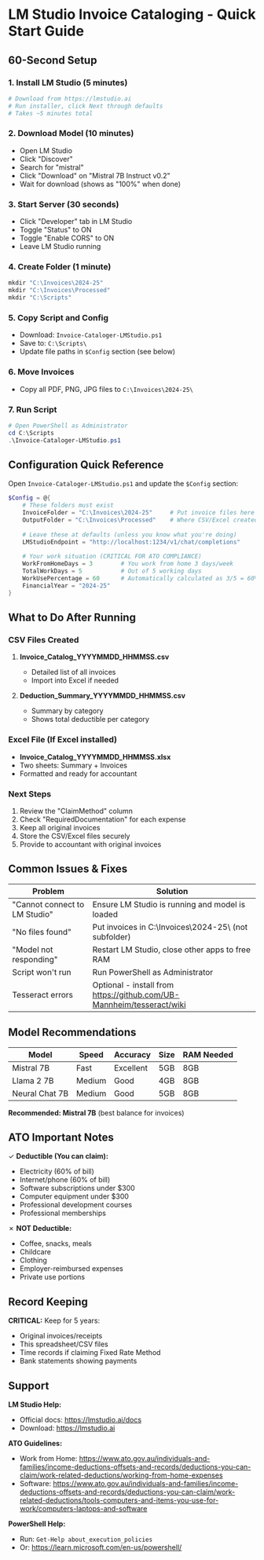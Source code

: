 # LM Studio Invoice Cataloging - Quick Start Guide

## 60-Second Setup

### 1. Install LM Studio (5 minutes)
```powershell
# Download from https://lmstudio.ai
# Run installer, click Next through defaults
# Takes ~5 minutes total
```

### 2. Download Model (10 minutes)
- Open LM Studio
- Click "Discover"
- Search for "mistral"
- Click "Download" on "Mistral 7B Instruct v0.2"
- Wait for download (shows as "100%" when done)

### 3. Start Server (30 seconds)
- Click "Developer" tab in LM Studio
- Toggle "Status" to ON
- Toggle "Enable CORS" to ON
- Leave LM Studio running

### 4. Create Folder (1 minute)
```powershell
mkdir "C:\Invoices\2024-25"
mkdir "C:\Invoices\Processed"
mkdir "C:\Scripts"
```

### 5. Copy Script and Config
- Download: `Invoice-Cataloger-LMStudio.ps1`
- Save to: `C:\Scripts\`
- Update file paths in `$Config` section (see below)

### 6. Move Invoices
- Copy all PDF, PNG, JPG files to `C:\Invoices\2024-25\`

### 7. Run Script
```powershell
# Open PowerShell as Administrator
cd C:\Scripts
.\Invoice-Cataloger-LMStudio.ps1
```

## Configuration Quick Reference

Open `Invoice-Cataloger-LMStudio.ps1` and update the `$Config` section:

```powershell
$Config = @{
    # These folders must exist
    InvoiceFolder = "C:\Invoices\2024-25"     # Put invoice files here
    OutputFolder = "C:\Invoices\Processed"    # Where CSV/Excel created
    
    # Leave these at defaults (unless you know what you're doing)
    LMStudioEndpoint = "http://localhost:1234/v1/chat/completions"
    
    # Your work situation (CRITICAL FOR ATO COMPLIANCE)
    WorkFromHomeDays = 3        # You work from home 3 days/week
    TotalWorkDays = 5           # Out of 5 working days
    WorkUsePercentage = 60      # Automatically calculated as 3/5 = 60%
    FinancialYear = "2024-25"
}
```

## What to Do After Running

### CSV Files Created
1. **Invoice_Catalog_YYYYMMDD_HHMMSS.csv**
   - Detailed list of all invoices
   - Import into Excel if needed

2. **Deduction_Summary_YYYYMMDD_HHMMSS.csv**
   - Summary by category
   - Shows total deductible per category

### Excel File (If Excel installed)
- **Invoice_Catalog_YYYYMMDD_HHMMSS.xlsx**
- Two sheets: Summary + Invoices
- Formatted and ready for accountant

### Next Steps
1. Review the "ClaimMethod" column
2. Check "RequiredDocumentation" for each expense
3. Keep all original invoices
4. Store the CSV/Excel files securely
5. Provide to accountant with original invoices

## Common Issues & Fixes

| Problem | Solution |
|---------|----------|
| "Cannot connect to LM Studio" | Ensure LM Studio is running and model is loaded |
| "No files found" | Put invoices in C:\Invoices\2024-25\ (not subfolder) |
| "Model not responding" | Restart LM Studio, close other apps to free RAM |
| Script won't run | Run PowerShell as Administrator |
| Tesseract errors | Optional - install from https://github.com/UB-Mannheim/tesseract/wiki |

## Model Recommendations

| Model | Speed | Accuracy | Size | RAM Needed |
|-------|-------|----------|------|-----------|
| Mistral 7B | Fast | Excellent | 5GB | 8GB |
| Llama 2 7B | Medium | Good | 4GB | 8GB |
| Neural Chat 7B | Medium | Good | 5GB | 8GB |

**Recommended: Mistral 7B** (best balance for invoices)

## ATO Important Notes

✓ **Deductible (You can claim):**
- Electricity (60% of bill)
- Internet/phone (60% of bill)
- Software subscriptions under $300
- Computer equipment under $300
- Professional development courses
- Professional memberships

✗ **NOT Deductible:**
- Coffee, snacks, meals
- Childcare
- Clothing
- Employer-reimbursed expenses
- Private use portions

## Record Keeping

**CRITICAL:** Keep for 5 years:
- Original invoices/receipts
- This spreadsheet/CSV files
- Time records if claiming Fixed Rate Method
- Bank statements showing payments

## Support

**LM Studio Help:**
- Official docs: https://lmstudio.ai/docs
- Download: https://lmstudio.ai

**ATO Guidelines:**
- Work from Home: https://www.ato.gov.au/individuals-and-families/income-deductions-offsets-and-records/deductions-you-can-claim/work-related-deductions/working-from-home-expenses
- Software: https://www.ato.gov.au/individuals-and-families/income-deductions-offsets-and-records/deductions-you-can-claim/work-related-deductions/tools-computers-and-items-you-use-for-work/computers-laptops-and-software

**PowerShell Help:**
- Run: `Get-Help about_execution_policies`
- Or: https://learn.microsoft.com/en-us/powershell/


